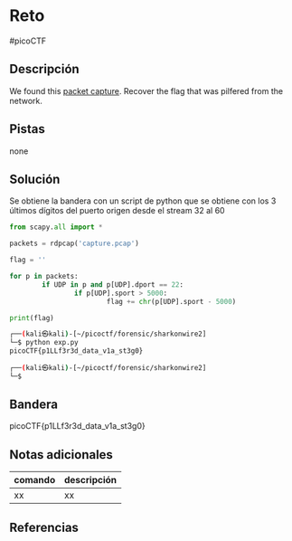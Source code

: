 # Reto
#picoCTF 
## Descripción
We found this [packet capture](https://jupiter.challenges.picoctf.org/static/b506393b6f9d53b94011df000c534759/capture.pcap). Recover the flag that was pilfered from the network.

## Pistas 
none

## Solución
Se obtiene la bandera con un script de python que se obtiene con los 3 últimos dígitos del puerto origen desde el stream 32 al 60
```python
from scapy.all import * 

packets = rdpcap('capture.pcap')

flag = ''

for p in packets:  
        if UDP in p and p[UDP].dport == 22:
                if p[UDP].sport > 5000:
                        flag += chr(p[UDP].sport - 5000)

print(flag)

```

``` bash
┌──(kali㉿kali)-[~/picoctf/forensic/sharkonwire2]
└─$ python exp.py 
picoCTF{p1LLf3r3d_data_v1a_st3g0}
                                                                             
┌──(kali㉿kali)-[~/picoctf/forensic/sharkonwire2]
└─$ 

```

## Bandera
picoCTF{p1LLf3r3d_data_v1a_st3g0}

## Notas adicionales
| comando | descripción |
|------------|---------------|
| xx | xx |

## Referencias
